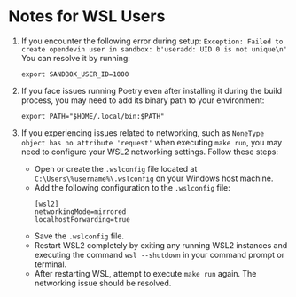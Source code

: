 # Notes for WSL Users

1. If you encounter the following error during setup: `Exception: Failed to create opendevin user in sandbox: b'useradd: UID 0 is not unique\n'`
You can resolve it by running:
    ```
    export SANDBOX_USER_ID=1000
    ```

2. If you face issues running Poetry even after installing it during the build process, you may need to add its binary path to your environment:
    ```
    export PATH="$HOME/.local/bin:$PATH"
    ```

3. If you experiencing issues related to networking, such as `NoneType object has no attribute 'request'` when executing `make run`, you may need to configure your WSL2 networking settings. Follow these steps:
   - Open or create the `.wslconfig` file located at `C:\Users\%username%\.wslconfig` on your Windows host machine.
   - Add the following configuration to the `.wslconfig` file:
        ```
        [wsl2]
        networkingMode=mirrored
        localhostForwarding=true
        ```
   - Save the `.wslconfig` file.
   - Restart WSL2 completely by exiting any running WSL2 instances and executing the command `wsl --shutdown` in your command prompt or terminal.
   - After restarting WSL, attempt to execute `make run` again. The networking issue should be resolved.
